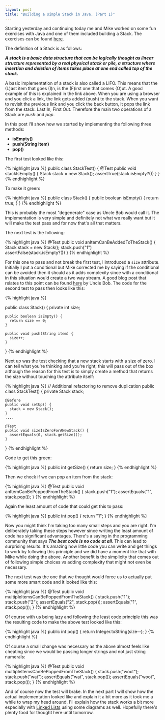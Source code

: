 ```yaml
---
layout: post
title: "Building a simple Stack in Java. (Part 1)"
---
```


Starting yesterday and continuing today me and Mike worked on some fun exercises with Java and one of them included building a Stack. The exercises can be found [here](http://introcs.cs.princeton.edu/java/43stack/).

The definition of a Stack is as follows:

***A stack is a basic data structure that can be logically thought as linear structure represented by a real physical stack or pile, a structure where insertion and deletion of items takes place at one end called top of the stack.***

A basic implementation of a stack is also called a LIFO. This means that the (L)ast item that goes (I)n, is the (F)irst one that comes (O)ut. A good example of this is explained in the link above. When you are using a browser and you click a link, the link gets added (push) to the stack. When you want to revisit the previous link and you click the back button, it pops the link from the stack. Last In, First Out. Therefore the main two operations of a Stack are *push* and *pop*.

In this post I'll show how we started by implementing the following three methods:

- **isEmpty()**
- **push(String item)**
- **pop()**

The first test looked like this:

{% highlight java %}
  public class StackTest() {
    @Test
    public void stackIsEmpty() {
      Stack stack = new Stack();
      assertTrue(stack.isEmpty?())
    }
  }
{% endhighlight %}

To make it green:

{% highlight java %}
  public class Stack() {
    public boolean isEmpty() {
      return true;
    }
  }
{% endhighlight %}

This is probably the most "degenerate" case as Uncle Bob would call it. The implementation is very simple and definitely not what we really want but it will make the test pass and for now that's all that matters.

The next test is the following:

{% highlight java %}
  @Test
  public void anItemCanBeAddedToTheStack() {
    Stack stack = new Stack();
    stack.push("1")    
    assertFalse(stack.isEmpty?())
  }
{% endhighlight %}

For this one to pass and not break the first test, I introduced a `size` attribute. Initially I put a conditional but Mike corrected me by saying if the conditional can be avoided then it should as it adds complexity since with a conditional in this situation would create a two way stream. A good blog post that relates to this point can be found [here](http://blog.8thlight.com/uncle-bob/2013/05/27/TheTransformationPriorityPremise.html) by Uncle Bob. The code for the second test to pass then looks like this:

{% highlight java %}

  public class Stack() {
    private int size;

    public boolean isEmpty() {
      return size == 0;
    }

    public void push(String item) {
      size++;
    }
  }
{% endhighlight %}

Next up was the test checking that a new stack starts with a size of zero. I can tell what you're thinking and you're right; this will pass out of the box although the reason for this test is to simply create a method that returns the size without touching the attribute itself:

{% highlight java %}
  // Additional refactoring to remove duplication
  public class StackTest() {
    private Stack stack;
    
    @Before
    public void setUp() {
      stack = new Stack();
    }
    ....

    @Test
    public void sizeIsZeroForANewStack() {
      assertEquals(0, stack.getSize());
    }
  }
{% endhighlight %}

Code to get this green:

{% highlight java %}
  public int getSize() {
    return size;
  }
{% endhighlight %}

Then we check if we can pop an item from the stack:

{% highlight java %}
  @Test
  public void anItemCanBePoppedFromTheStack() {
    stack.push("1");
    assertEquals("1", stack.pop());
  }
{% endhighlight %}

Again the least amount of code that could get this to pass:

{% highlight java %}
  public int pop() {
    return "1";
  }
{% endhighlight %}

Now you might think I'm taking too many small steps and you are right. I'm deliberately taking these steps however since writing the least amount of code has significant advantages. There's a saying in the programming community that says ***The best code is no code at all***. This can lead to surprising results. It's amazing how little code you can write and get things to work by following this principle and we did have a moment like that with Mike while doing the above. Another benefit is the simplicity that comes out of following simple choices vs adding complexity that might not even be necessary.

The next test was the one that we thought would force us to actually put some more smart code and it looked like this:

{% highlight java %}
  @Test
  public void multipleItemsCanBePoppedFromTheStack() {
    stack.push("1");
    stack.push("2");
    assertEquals("2", stack.pop());
    assertEquals("1", stack.pop());
  }
{% endhighlight %}

Of course with us being lazy and following the least code principle this was the resulting code to make the above test looked like this:

{% highlight java %}
  public int pop() {
    return Integer.toString(size--);
  }
{% endhighlight %}

Of course a small change was necessary as the above almost feels like cheating since we would be passing longer strings and not just string numerals:

{% highlight java %}
  @Test
  public void multipleItemsCanBePoppedFromTheStack() {
    stack.push("woot");
    stack.push("wat");
    assertEquals("wat", stack.pop());
    assertEquals("woot", stack.pop());
  }
{% endhighlight %}

And of course now the test will brake. In the next part I will show how the actual implementation looked like and explain it a bit more as it took me a while to wrap my head around. I'll explain how the stack works a bit more especially with [Linked Lists](https://en.wikipedia.org/wiki/Linked_list) using some diagrams as well. Hopefully there's plenty food for thought here until tomorrow.
